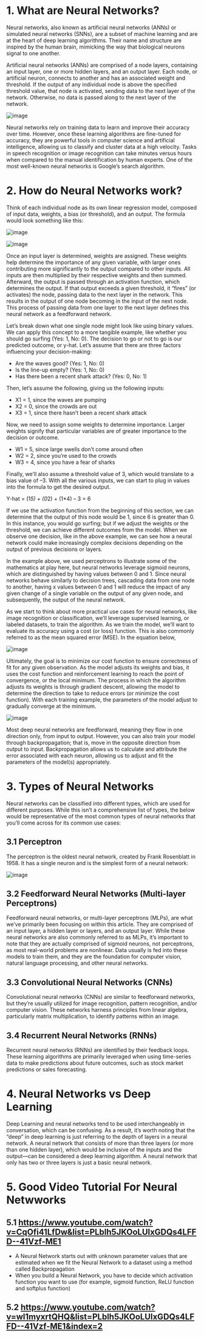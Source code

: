 # 1. What are Neural Networks?

Neural networks, also known as artificial neural networks (ANNs) or simulated neural networks (SNNs), are a subset of machine learning and are at the heart of deep learning algorithms. Their name and structure are inspired by the human brain, mimicking the way that biological neurons signal to one another.

Artificial neural networks (ANNs) are comprised of a node layers, containing an input layer, one or more hidden layers, and an output layer. Each node, or artificial neuron, connects to another and has an associated weight and threshold. If the output of any individual node is above the specified threshold value, that node is activated, sending data to the next layer of the network. Otherwise, no data is passed along to the next layer of the network.

![image](https://user-images.githubusercontent.com/60442877/149044081-6a89d90a-4854-456b-8ecd-0e731ff38d2f.png)

Neural networks rely on training data to learn and improve their accuracy over time. However, once these learning algorithms are fine-tuned for accuracy, they are powerful tools in computer science and artificial intelligence, allowing us to classify and cluster data at a high velocity. Tasks in speech recognition or image recognition can take minutes versus hours when compared to the manual identification by human experts. One of the most well-known neural networks is Google’s search algorithm.

# 2. How do Neural Networks work?

Think of each individual node as its own linear regression model, composed of input data, weights, a bias (or threshold), and an output. The formula would look something like this:

![image](https://user-images.githubusercontent.com/60442877/149044693-78fbdf05-5ad0-4145-886d-4cdc081c0eb1.png)

![image](https://user-images.githubusercontent.com/60442877/149044722-4cc03a2c-2cda-440e-8c20-4f6a71449b7c.png)

Once an input layer is determined, weights are assigned. These weights help determine the importance of any given variable, with larger ones contributing more significantly to the output compared to other inputs. All inputs are then multiplied by their respective weights and then summed. Afterward, the output is passed through an activation function, which determines the output. If that output exceeds a given threshold, it “fires” (or activates) the node, passing data to the next layer in the network. This results in the output of one node becoming in the input of the next node. This process of passing data from one layer to the next layer defines this neural network as a feedforward network.

Let’s break down what one single node might look like using binary values. We can apply this concept to a more tangible example, like whether you should go surfing (Yes: 1, No: 0). The decision to go or not to go is our predicted outcome, or y-hat. Let’s assume that there are three factors influencing your decision-making:

- Are the waves good? (Yes: 1, No: 0)
- Is the line-up empty? (Yes: 1, No: 0)
- Has there been a recent shark attack? (Yes: 0, No: 1)

Then, let’s assume the following, giving us the following inputs:

- X1 = 1, since the waves are pumping
- X2 = 0, since the crowds are out
- X3 = 1, since there hasn’t been a recent shark attack

Now, we need to assign some weights to determine importance. Larger weights signify that particular variables are of greater importance to the decision or outcome.

- W1 = 5, since large swells don’t come around often
- W2 = 2, since you’re used to the crowds
- W3 = 4, since you have a fear of sharks

Finally, we’ll also assume a threshold value of 3, which would translate to a bias value of –3. With all the various inputs, we can start to plug in values into the formula to get the desired output.

Y-hat = (1*5) + (0*2) + (1*4) – 3 = 6

If we use the activation function from the beginning of this section, we can determine that the output of this node would be 1, since 6 is greater than 0. In this instance, you would go surfing; but if we adjust the weights or the threshold, we can achieve different outcomes from the model. When we observe one decision, like in the above example, we can see how a neural network could make increasingly complex decisions depending on the output of previous decisions or layers.

In the example above, we used perceptrons to illustrate some of the mathematics at play here, but neural networks leverage sigmoid neurons, which are distinguished by having values between 0 and 1. Since neural networks behave similarly to decision trees, cascading data from one node to another, having x values between 0 and 1 will reduce the impact of any given change of a single variable on the output of any given node, and subsequently, the output of the neural network.

As we start to think about more practical use cases for neural networks, like image recognition or classification, we’ll leverage supervised learning, or labeled datasets, to train the algorithm. As we train the model, we’ll want to evaluate its accuracy using a cost (or loss) function. This is also commonly referred to as the mean squared error (MSE). In the equation below,

![image](https://user-images.githubusercontent.com/60442877/149045959-e797bba7-c14e-4452-aef8-48e68308c7a0.png)

Ultimately, the goal is to minimize our cost function to ensure correctness of fit for any given observation. As the model adjusts its weights and bias, it uses the cost function and reinforcement learning to reach the point of convergence, or the local minimum. The process in which the algorithm adjusts its weights is through gradient descent, allowing the model to determine the direction to take to reduce errors (or minimize the cost function). With each training example, the parameters of the model adjust to gradually converge at the minimum.  

![image](https://user-images.githubusercontent.com/60442877/149045980-e448b266-f193-449c-870c-c6873dbc2427.png)

Most deep neural networks are feedforward, meaning they flow in one direction only, from input to output. However, you can also train your model through backpropagation; that is, move in the opposite direction from output to input. Backpropagation allows us to calculate and attribute the error associated with each neuron, allowing us to adjust and fit the parameters of the model(s) appropriately.

# 3. Types of Neural Networks

Neural networks can be classified into different types, which are used for different purposes. While this isn’t a comprehensive list of types, the below would be representative of the most common types of neural networks that you’ll come across for its common use cases:

## 3.1 Perceptron

The perceptron is the oldest neural network, created by Frank Rosenblatt in 1958. It has a single neuron and is the simplest form of a neural network:

![image](https://user-images.githubusercontent.com/60442877/149046542-3852975a-d6b2-4597-8fd8-88ac04ed9914.png)

## 3.2 Feedforward Neural Networks (Multi-layer Perceptrons)

Feedforward neural networks, or multi-layer perceptrons (MLPs), are what we’ve primarily been focusing on within this article. They are comprised of an input layer, a hidden layer or layers, and an output layer. While these neural networks are also commonly referred to as MLPs, it’s important to note that they are actually comprised of sigmoid neurons, not perceptrons, as most real-world problems are nonlinear. Data usually is fed into these models to train them, and they are the foundation for computer vision, natural language processing, and other neural networks.

## 3.3 Convolutional Neural Networks (CNNs)

Convolutional neural networks (CNNs) are similar to feedforward networks, but they’re usually utilized for image recognition, pattern recognition, and/or computer vision. These networks harness principles from linear algebra, particularly matrix multiplication, to identify patterns within an image.

## 3.4 Recurrent Neural Networks (RNNs)

Recurrent neural networks (RNNs) are identified by their feedback loops. These learning algorithms are primarily leveraged when using time-series data to make predictions about future outcomes, such as stock market predictions or sales forecasting.


# 4. Neural Networks vs Deep Learning

Deep Learning and neural networks tend to be used interchangeably in conversation, which can be confusing. As a result, it’s worth noting that the “deep” in deep learning is just referring to the depth of layers in a neural network. A neural network that consists of more than three layers (or more than one hidden layer), which would be inclusive of the inputs and the output—can be considered a deep learning algorithm. A neural network that only has two or three layers is just a basic neural network.


# 5. Good Video Tutorial For Neural Netwworks 

## 5.1 https://www.youtube.com/watch?v=CqOfi41LfDw&list=PLblh5JKOoLUIxGDQs4LFFD--41Vzf-ME1

- A Neural Network starts out with unknown parameter values that are estimated when we fit the Neural Network to a dataset using a method called Backpropagation
- When you build a Neural Network, you have to decide which activation function you want to use (for example, sigmoid function, ReLU function and softplus function)

## 5.2 https://www.youtube.com/watch?v=wl1myxrtQHQ&list=PLblh5JKOoLUIxGDQs4LFFD--41Vzf-ME1&index=2



